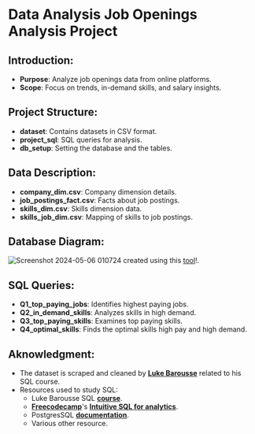 # Data Analysis Job Openings Analysis Project

## Introduction:
- **Purpose**: Analyze job openings data from online platforms.
- **Scope**: Focus on trends, in-demand skills, and salary insights.

## Project Structure:
- **dataset**: Contains datasets in CSV format.
- **project_sql**: SQL queries for analysis.
- **db_setup**: Setting the database and the tables.

## Data Description:
- **company_dim.csv**: Company dimension details.
- **job_postings_fact.csv**: Facts about job postings.
- **skills_dim.csv**: Skills dimension data.
- **skills_job_dim.csv**: Mapping of skills to job postings.

## Database Diagram:
  ![Screenshot 2024-05-06 010724](https://github.com/MonT97/sql_project_data_jobs/assets/75716748/221efc21-f900-4a80-bea8-b8c92693e893)
  created using this [tool](https://dbdiagram.io/home)!.

## SQL Queries:
- **Q1_top_paying_jobs**: Identifies highest paying jobs.
- **Q2_in_demand_skills**: Analyzes skills in high demand.
- **Q3_top_paying_skills**: Examines top paying skills.
- **Q4_optimal_skills**: Finds the optimal skills high pay and high demand.

## Aknowledgment:
- The dataset is scraped and cleaned by [**Luke Barousse**](https://www.youtube.com/@LukeBarousse) related to his SQL course.
- Resources used to study SQL:
  - Luke Barousse SQL [**course**](https://www.lukebarousse.com/sql).
  - [**Freecodecamp**](https://www.freecodecamp.org)'s [**Intuitive SQL for analytics**](https://www.youtube.com/watch?v=mXW7JHJM34k&t=885s).
  - PostgresSQL [**documentation**](https://www.postgresql.org/docs/current/index.html).
  - Various other resource.
